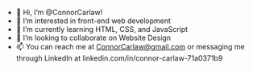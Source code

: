 - 👋 Hi, I’m @ConnorCarlaw!
- 👀 I’m interested in front-end web development
- 🌱 I’m currently learning HTML, CSS, and JavaScript
- 💞️ I’m looking to collaborate on Website Design
- 📫 You can reach me at ConnorCarlaw@gmail.com or messaging me through LinkedIn at linkedin.com/in/connor-carlaw-71a0371b9


<!---
ConnorCarlaw/ConnorCarlaw is a ✨ special ✨ repository because its `README.md` (this file) appears on your GitHub profile.
You can click the Preview link to take a look at your changes.
--->
